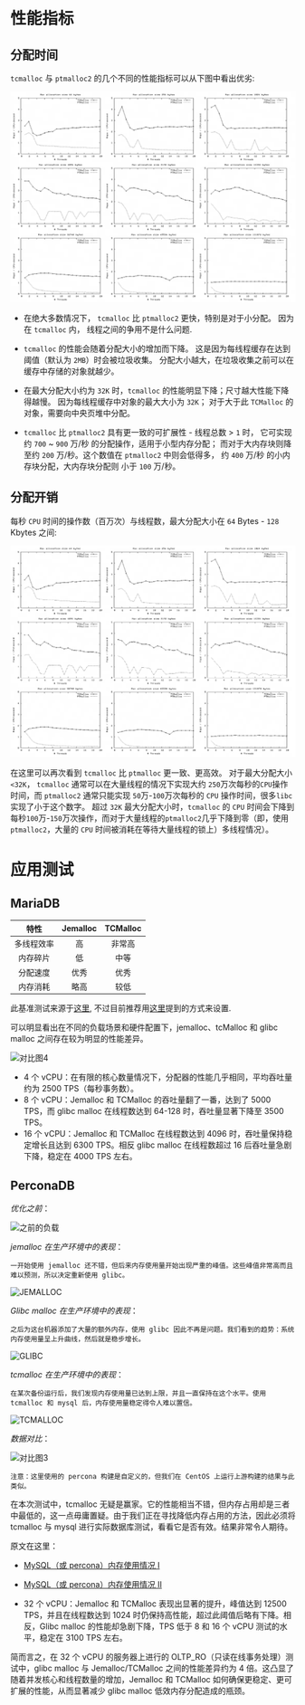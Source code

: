 # 性能指标

## 分配时间

  `tcmalloc` 与 `ptmalloc2` 的几个不同的性能指标可以从下图中看出优劣:

  ![对比图1](/pt2vstc2.png)

  * 在绝大多数情况下， `tcmalloc` 比 `ptmalloc2` 更快，特别是对于小分配。 因为在 `tcmalloc` 内， 线程之间的争用不是什么问题.

  * `tcmalloc` 的性能会随着分配大小的增加而下降。 这是因为每线程缓存在达到阈值（默认为 `2MB`）时会被垃圾收集。 分配大小越大，在垃圾收集之前可以在缓存中存储的对象就越少。
  
  * 在最大分配大小约为 `32K` 时，`tcmalloc` 的性能明显下降；尺寸越大性能下降得越慢。 因为每线程缓存中对象的最大大小为 `32K`； 对于大于此 `TCMalloc` 的对象，需要向中央页堆中分配。

  * `tcmalloc` 比 `ptmalloc2` 具有更一致的可扩展性 - 线程总数 > `1` 时， 它可实现约 `700` ~ `900` 万/秒 的分配操作，适用于小型内存分配； 而对于大内存块则降至约 `200` 万/秒。这个数值在 `ptmalloc2` 中则会低得多， 约 `400` 万/秒 的小内存块分配，大内存块分配则 小于 `100` 万/秒。
  

## 分配开销

  每秒 `CPU` 时间的操作数（百万次）与线程数，最大分配大小在 `64` Bytes - `128` Kbytes 之间:

  ![对比图2](/pt2vstc22.png)

  在这里可以再次看到 `tcmalloc` 比 `ptmalloc` 更一致、更高效。 对于最大分配大小 `<32K`， `tcmalloc` 通常可以在大量线程的情况下实现大约 `250`万次每秒的`CPU`操作时间，而 `ptmalloc2` 通常只能实现 `50`万-`100`万次每秒的 `CPU` 操作时间，很多`libc`实现了小于这个数字。 超过 `32K` 最大分配大小时，`tcmalloc` 的 `CPU` 时间会下降到每秒`100`万-`150`万次操作，而对于大量线程的`ptmalloc2`几乎下降到零（即，使用 `ptmalloc2`，大量的 `CPU` 时间被消耗在等待大量线程的锁上）多线程情况）。


# 应用测试


## MariaDB

  |特性 | Jemalloc | TCMalloc|
  |:-:|:-:|:-:|
  |多线程效率 |高 | 非常高|
  |内存碎片 |低 |中等|
  |分配速度 |优秀 |优秀|
  |内存消耗 |略高 |较低|

  此基准测试来源于[这里](https://www.managedserver.eu/Improve-mysql-and-mariadb-performance-with-memory-allocators-like-jemalloc-and-tcmalloc/), 不过目前推荐用[这里](https://mariadb.com/kb/en/using-mariadb-with-tcmalloc-or-jemalloc/)提到的方式来设置.
  
  可以明显看出在不同的负载场景和硬件配置下，jemalloc、tcMalloc 和 glibc malloc 之间存在较为明显的性能差异。

  ![对比图4](/je_tc_pt.png)

  * 4 个 vCPU：在有限的核心数量情况下，分配器的性能几乎相同，平均吞吐量约为 2500 TPS（每秒事务数）。
  * 8 个 vCPU：Jemalloc 和 TCMalloc 的吞吐量翻了一番，达到了 5000 TPS，而 glibc malloc 在线程数达到 64-128 时，吞吐量显著下降至 3500 TPS。
  * 16 个 vCPU：Jemalloc 和 TCMalloc 在线程数达到 4096 时，吞吐量保持稳定增长且达到 6300 TPS。相反 glibc malloc 在线程数超过 16 后吞吐量急剧下降，稳定在 4000 TPS 左右。

## PerconaDB

  *优化之前*：

  ![之前的负载](/percona-before.png)

  *jemalloc 在生产环境中的表现*：

```
一开始使用 jemalloc 还不错，但后来内存使用量开始出现严重的峰值。这些峰值非常高而且难以预测，所以决定重新使用 glibc。
```  

  ![JEMALLOC](/je_in_pro.png)

  *Glibc malloc 在生产环境中的表现*：

```
之后为这台机器添加了大量的额外内存，使用 glibc 因此不再是问题。我们看到的趋势：系统内存使用量呈上升曲线，然后就是稳步增长。
```

  ![GLIBC](/pt_in_pro.png)
  
  *tcmalloc 在生产环境中的表现*：

```
在某次备份运行后，我们发现内存使用量已达到上限，并且一直保持在这个水平。使用 tcmalloc 和 mysql 后，内存使用量稳定得令人难以置信。
```

  ![TCMALLOC](/tc_in_pro.png)

  *数据对比*：

  ![对比图3](/pt_tc_je.png)

```
注意：这里使用的 percona 构建是自定义的，但我们在 CentOS 上运行上游构建的结果与此类似。
```

  在本次测试中，tcmalloc 无疑是赢家。它的性能相当不错，但内存占用却是三者中最低的，这一点毋庸置疑。由于我们正在寻找降低内存占用的方法，因此必须将 tcmalloc 与 mysql 进行实际数据库测试，看看它是否有效。结果非常令人期待。

  原文在这里：

  * [MySQL（或 percona）内存使用情况 I](https://blog.herecura.eu/blog/2020-04-23-mysql-memory-usage/)

  * [MySQL（或 percona）内存使用情况 II](https://blog.herecura.eu/blog/2020-05-12-mysql-memory-usage-in-real-life/)

  * 32 个 vCPU：Jemalloc 和 TCMalloc 表现出显著的提升，峰值达到 12500 TPS，并且在线程数达到 1024 时仍保持高性能，超过此阈值后略有下降。相反，Glibc malloc 的性能却急剧下降，TPS 低于 8 和 16 个 vCPU 测试的水平，稳定在 3100 TPS 左右。

  简而言之，在 32 个 vCPU 的服务器上进行的 OLTP_RO（只读在线事务处理）测试中，glibc malloc 与 Jemalloc/TCMalloc 之间的性能差异约为 4 倍。这凸显了随着并发核心和线程数量的增加，Jemalloc 和 TCMalloc 如何确保更稳定、更可扩展的性能，从而显著减少 glibc malloc 低效内存分配造成的瓶颈。
